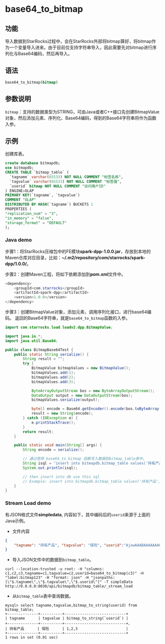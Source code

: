# base64_to_bitmap

## 功能

导入数据到StarRocks过程中，会在StarRocks外部将bitmap算好，将bitmap作为一个变量导入进来。由于目前仅支持字符串导入，因此需要先对bitmap进行序列化与Base64编码，然后再导入。

## 语法

```sql
base64_to_bitmap(bitmap)
```

## 参数说明

`bitmap`：支持的数据类型为STRING，可由Java或者C++接口先创建BitmapValue对象，然后添加元素、序列化、Base64编码，得到的Base64字符串将作为函数入参。

## 示例

创建库表。

```sql
create database bitmapdb;
use bitmapdb;
CREATE TABLE `bitmap_table` (
  `tagname` varchar(65533) NOT NULL COMMENT "标签名称",
  `tagvalue` varchar(65533) NOT NULL COMMENT "标签值",
  `userid` bitmap NOT NULL COMMENT "访问用户ID"
) ENGINE=OLAP
PRIMARY KEY(`tagname`, `tagvalue`)
COMMENT "OLAP"
DISTRIBUTED BY HASH(`tagname`) BUCKETS 1
PROPERTIES (
"replication_num" = "3",
"in_memory" = "false",
"storage_format" = "DEFAULT"
);
```

### Java demo

步骤1：将StarRocks压缩包中的FE模块**spark-dpp-1.0.0.jar**，存放到本地的Maven仓库对应目录，比如：**~/.m2/repository/com/starrocks/spark-dpp/1.0.0/**。

步骤2：创建Maven工程，将如下依赖添加到**pom.xml**文件中。

```java
<dependency>
    <groupId>com.starrocks</groupId>
    <artifactId>spark-dpp</artifactId>
    <version>1.0.0</version>
</dependency>
```

步骤3：创建BitmapValue对象，添加元素，调用序列化接口，进行base64编码。
返回的Base64字符串，就是`base64_to_bitmap`函数的入参。

```java
import com.starrocks.load.loadv2.dpp.BitmapValue;

import java.io.*;
import java.util.Base64;

public class BitmapBase64Test {
    public static String serialize() {
        String result = "";
        try {
            BitmapValue bitmapValues = new BitmapValue();
            bitmapValues.add(1);
            bitmapValues.add(2);
            bitmapValues.add(3);

            ByteArrayOutputStream bos = new ByteArrayOutputStream();
            DataOutput output = new DataOutputStream(bos);
            bitmapValues.serialize(output);

            byte[] encode = Base64.getEncoder().encode(bos.toByteArray());
            result = new String(encode);
        } catch (IOException e) {
            e.printStackTrace();
        }
        return result;
    }

    public static void main(String[] args) {
        String encode = serialize();

        // 通过使用 base64_to_bitmap 函数写入数据到bitmap_table表中。
        String isql = "insert into bitmapdb.bitmap_table values('持有产品','保险',base64_to_bitmap('" + encode + "'));";
        System.out.println(isql);

        // then insert into db use this sql
        // Example: insert into bitmapdb.bitmap_table values('持有产品','保险',base64_to_bitmap('AjowAAABAAAAAAACABAAAAABAAIAAwA='));
    }
}
```

### Stream Load demo

有JSON格式文件**simpledata**, 内容如下，其中编码后的`userid`来源于上面的Java示例。

- 文件内容

```JSON
{
    "tagname": "持有产品", "tagvalue": "保险", "userid":"AjowAAABAAAAAAACABAAAAABAAIAAwA="
}
```

- 导入JSON文件中的数据到`bitmap_table`。

```plain text
curl --location-trusted -u root: -H "columns: c1,c2,c3,tagname=c1,tagvalue=c2,userid=base64_to_bitmap(c3)" -H "label:bitmap123" -H "format: json" -H "jsonpaths: [\"$.tagname\",\"$.tagvalue\",\"$.userid\"]" -T simpleData http://0.0.0.0:8030/api/bitmapdb/bitmap_table/_stream_load
```

- 从`bitmap_table`表中查询数据。

```plain text
mysql> select tagname,tagvalue,bitmap_to_string(userid) from bitmap_table;
+--------------+----------+----------------------------+
| tagname      | tagvalue | bitmap_to_string(`userid`) |
+--------------+----------+----------------------------+、
| 持有产品      | 保险      | 1,2,3                      |
+--------------+----------+----------------------------+
1 rows in set (0.01 sec)
```
